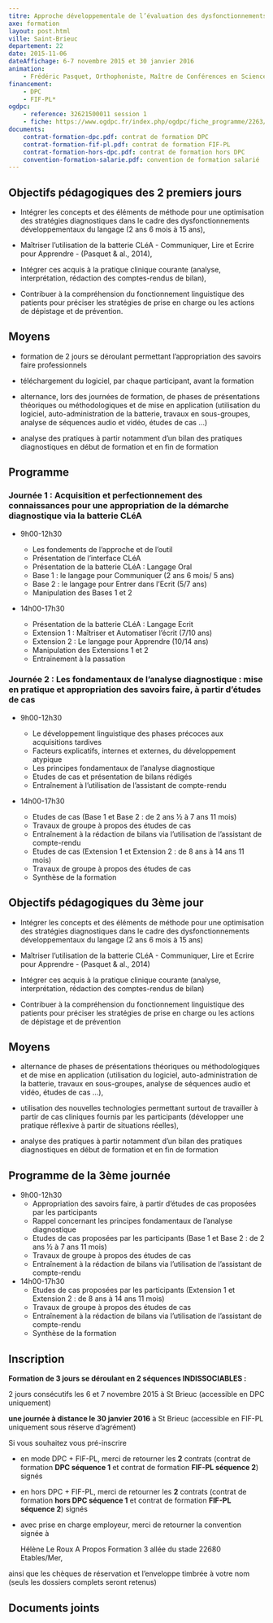 ```yaml
---
titre: Approche développementale de l’évaluation des dysfonctionnements du langage oral et écrit chez l’enfant et l’adolescent - Batterie CLéA
axe: formation
layout: post.html
ville: Saint-Brieuc
departement: 22
date: 2015-11-06
dateAffichage: 6-7 novembre 2015 et 30 janvier 2016 
animation:
    - Frédéric Pasquet, Orthophoniste, Maître de Conférences en Sciences du Langage
financement:
    - DPC
    - FIF-PL*
ogdpc:
    - reference: 32621500011 session 1
    - fiche: https://www.ogdpc.fr/index.php/ogdpc/fiche_programme/2263/73386
documents:
    contrat-formation-dpc.pdf: contrat de formation DPC
    contrat-formation-fif-pl.pdf: contrat de formation FIF-PL    
    contrat-formation-hors-dpc.pdf: contrat de formation hors DPC
    convention-formation-salarie.pdf: convention de formation salarié
---
```


## Objectifs pédagogiques des 2 premiers jours

- Intégrer les concepts et des éléments de méthode pour une optimisation des stratégies diagnostiques dans le cadre 
des dysfonctionnements développementaux du langage (2 ans 6 mois à 15 ans), 

- Maîtriser l’utilisation de la batterie CLéA - Communiquer, Lire et Ecrire pour Apprendre - (Pasquet & al., 2014),

- Intégrer ces acquis à la pratique clinique courante (analyse, interprétation, rédaction des comptes-rendus de bilan), 

- Contribuer à la compréhension du fonctionnement linguistique des patients pour préciser les stratégies de prise en charge ou les actions de dépistage et de prévention.

## Moyens
 
- formation de 2 jours se déroulant permettant l’appropriation des savoirs faire professionnels

- téléchargement du logiciel, par chaque participant, avant la formation 

- alternance, lors des journées de formation, de phases de présentations théoriques ou méthodologiques et de mise en application (utilisation du logiciel, auto-administration de la batterie, travaux en sous-groupes, analyse de séquences 
audio et vidéo, études de cas …) 

- analyse des pratiques à partir notamment d’un bilan des pratiques diagnostiques en début de formation et en fin de  formation 

## Programme

### Journée 1 : Acquisition et perfectionnement des connaissances pour une appropriation de la démarche diagnostique via la batterie CLéA

- 9h00-12h30
    - Les fondements de l’approche et de l’outil
    - Présentation de l’interface CLéA
    - Présentation de la batterie CLéA : Langage Oral 
    - Base 1 : le langage pour Communiquer (2 ans 6 mois/ 5 ans) 
    - Base 2 : le langage pour Entrer dans l’Ecrit (5/7 ans)
    - Manipulation des Bases 1 et 2 

- 14h00-17h30
    - Présentation de la batterie CLéA : Langage Ecrit
    - Extension 1 : Maîtriser et Automatiser l’écrit (7/10  ans) 
    - Extension 2 : Le langage pour Apprendre (10/14  ans)
    - Manipulation des Extensions 1 et 2 
    - Entrainement à la passation

### Journée 2 : Les fondamentaux de l’analyse diagnostique : mise en pratique et appropriation des savoirs faire, à partir d’études de cas

- 9h00-12h30
    - Le développement linguistique des phases précoces aux acquisitions tardives  
    - Facteurs  explicatifs,  internes et externes, du développement atypique
    - Les principes fondamentaux de l’analyse diagnostique
    - Etudes de cas et présentation de bilans rédigés
    - Entraînement à l’utilisation de l’assistant de compte-rendu

- 14h00-17h30

    - Etudes de cas (Base 1 et Base 2 : de 2 ans ½ à 7 ans 11 mois)
    - Travaux de groupe à propos des études de cas
    - Entraînement à la rédaction de bilans via l’utilisation de l’assistant de compte-rendu
    - Etudes de cas (Extension 1 et Extension 2 : de 8 ans à 14 ans 11 mois)
    - Travaux de groupe à propos des études de cas
    - Synthèse de la formation

## Objectifs pédagogiques du 3ème jour 

- Intégrer les concepts et des éléments de méthode pour une optimisation des stratégies diagnostiques dans le cadre  des dysfonctionnements développementaux du langage (2 ans 6 mois à 15 ans) 

- Maîtriser l’utilisation de la batterie CLéA - Communiquer, Lire et Ecrire pour Apprendre - (Pasquet & al., 2014)

- Intégrer ces acquis à la pratique clinique courante (analyse, interprétation, rédaction des comptes-rendus de bilan) 

- Contribuer à la compréhension du fonctionnement linguistique des patients pour préciser les stratégies de prise en charge ou les actions de dépistage et de prévention

## Moyens 

- alternance de phases de présentations théoriques ou méthodologiques et de mise en application (utilisation du logiciel, auto-administration de la batterie, travaux en sous-groupes, analyse de séquences audio et vidéo, études de cas …), 

- utilisation des nouvelles technologies permettant surtout de travailler à partir de cas cliniques fournis par les participants (développer une pratique réflexive à partir de situations réelles), 

- analyse des pratiques à partir notamment d’un bilan des pratiques diagnostiques en début de formation et en fin de formation

## Programme de la 3ème journée

- 9h00-12h30
    - Appropriation des savoirs faire, à partir d’études de cas proposées par les participants 
    - Rappel concernant les principes fondamentaux de l’analyse diagnostique
    - Etudes de cas proposées par les participants (Base 1 et Base 2 : de 2 ans ½ à 7 ans 11 mois)
    - Travaux de groupe à propos des études de cas
    - Entraînement à la rédaction de bilans via l’utilisation de l’assistant de compte-rendu
- 14h00-17h30
    - Etudes de cas proposées par les participants (Extension 1 et Extension 2 : de 8 ans à 14 ans 11 mois)
    - Travaux de groupe à propos des études de cas
    - Entraînement à la rédaction de bilans via l’utilisation de l’assistant de compte-rendu
    - Synthèse de la formation

## Inscription

**Formation de 3 jours se déroulant en 2 séquences INDISSOCIABLES :**

2 jours consécutifs les 6 et 7 novembre 2015 à St Brieuc (accessible en DPC uniquement)

<!--Inscription sur le site [ogdpc](http://www.ogdpc.fr/)

N° de référence du programme : 32621500011 session 1
[accéder à la ficher ogdpc](https://www.ogdpc.fr/index.php/ogdpc/fiche_programme/2263/73386)
-->
**une journée à distance le 30 janvier 2016** à St Brieuc (accessible en FIF-PL uniquement sous réserve d’agrément)

Si vous souhaitez vous pré-inscrire 
- en mode DPC + FIF-PL, merci de retourner les **2** contrats (contrat de formation **DPC séquence 1** et contrat de formation **FIF-PL séquence 2**) signés
- en hors DPC + FIF-PL, merci de retourner les **2** contrats (contrat de formation **hors DPC séquence 1** et contrat de formation **FIF-PL séquence 2**) signés
- avec prise en charge employeur, merci de retourner la convention signée à 

    Hélène Le Roux
    A Propos Formation 
    3 allée du stade 
    22680 Etables/Mer, 

ainsi que les chèques de réservation et l’enveloppe timbrée à votre nom (seuls les dossiers complets seront retenus)
## Documents joints

<!--
    Règlement intérieur A Propos (PDF – 413.8 ko)
    Programme novembre 2015 (PDF – 50.5 ko)
    Programme janvier 2016 (PDF – 40.7 ko)
    Contrat de formation DPC séquence 1 (PDF – 549.5 ko)
    Convention de formation salarié(e)s (PDF – 548.7 ko)
    Contrat de formation hors DPC séquence 1 (PDF – 477.6 ko)
    Contrat de formation FIF-PL séquence 2 (PDF – 477.3 ko)
-->